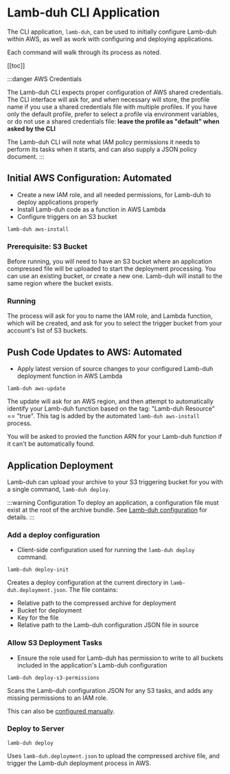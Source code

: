 # Lamb-duh CLI Application

The CLI application, `lamb-duh`, can be used to initially configure Lamb-duh within AWS, as well as work with configuring and deploying applications.

Each command will walk through its process as noted.

[[toc]]

:::danger AWS Credentials

The Lamb-duh CLI expects proper configuration of AWS shared credentials.
The CLI interface will ask for, and when necessary will store, the profile name if you use a shared credentials file with multiple profiles.
If you have only the default profile, prefer to select a profile via environment variables, or do not use a shared credentials file: **leave the profile as "default" when asked by the CLI**

The Lamb-duh CLI will note what IAM policy permissions it needs to perform its tasks when it starts, and can also supply a JSON policy document.
:::

## Initial AWS Configuration: Automated

+ Create a new IAM role, and all needed permissions, for Lamb-duh to deploy applications properly
+ Install Lamb-duh code as a function in AWS Lambda
+ Configure triggers on an S3 bucket

```
lamb-duh aws-install
```

### Prerequisite: S3 Bucket

Before running, you will need to have an S3 bucket where an application compressed file will be uploaded to start the deployment processing.
You can use an existing bucket, or create a new one.
Lamb-duh will install to the same region where the bucket exists.

### Running
The process will ask for you to name the IAM role, and Lambda function, which will be created, and ask for you to select the trigger bucket from your account's list of S3 buckets.

## Push Code Updates to AWS: Automated

+ Apply latest version of source changes to your configured Lamb-duh deployment function in AWS Lambda

```
lamb-duh aws-update
```

The update will ask for an AWS region, and then attempt to automatically identify your Lamb-duh function based on the tag: "Lamb-duh Resource" == "true".
This tag is added by the automated `lamb-duh aws-install` process.

You will be asked to provied the function ARN for your Lamb-duh function if it can't be automatically found.

## Application Deployment

Lamb-duh can upload your archive to your S3 triggering bucket for you with a single command, `lamb-duh deploy`.

:::warning Configuration
To deploy an application, a configuration file must exist at the root of the archive bundle.
See [Lamb-duh configuration](./LambduhConfiguration.md) for details.
:::

### Add a deploy configuration

+ Client-side configuration used for running the `lamb-duh deploy` command.

```
lamb-duh deploy-init
```

Creates a deploy configuration at the current directory in `lamb-duh.deployment.json`.
The file contains:
+ Relative path to the compressed archive for deployment
+ Bucket for deployment
+ Key for the file
+ Relative path to the Lamb-duh configuration JSON file in source

### Allow S3 Deployment Tasks

+ Ensure the role used for Lamb-duh has permission to write to all buckets included in the application's Lamb-duh configuration

```
lamb-duh deploy-s3-permissions
```

Scans the Lamb-duh configuration JSON for any S3 tasks, and adds any missing permissions to an IAM role.

This can also be [configured manually](./ManualConfiguration.html#additional-policy-needed-for-each-s3-bucket-manipulated-by-a-deployment).

### Deploy to Server

```
lamb-duh deploy
```

Uses `lamb-duh.deployment.json` to upload the compressed archive file, and trigger the Lamb-duh deployment process in AWS.
